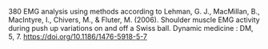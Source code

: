 380 EMG analysis using methods according to Lehman, G. J., MacMillan, B., MacIntyre, I., Chivers, M., & Fluter, M. (2006). Shoulder muscle EMG activity during push up variations on and off a Swiss ball. Dynamic medicine : DM, 5, 7. https://doi.org/10.1186/1476-5918-5-7
